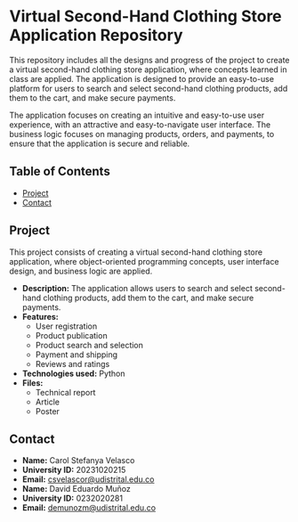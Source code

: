 # Virtual Second-Hand Clothing Store Application Repository

This repository includes all the designs and progress of the project to create a virtual second-hand clothing store application, where concepts learned in class are applied. The application is designed to provide an easy-to-use platform for users to search and select second-hand clothing products, add them to the cart, and make secure payments.

The application focuses on creating an intuitive and easy-to-use user experience, with an attractive and easy-to-navigate user interface. The business logic focuses on managing products, orders, and payments, to ensure that the application is secure and reliable.

## Table of Contents

- [Project](#project)
- [Contact](#contact)

## Project

This project consists of creating a virtual second-hand clothing store application, where object-oriented programming concepts, user interface design, and business logic are applied.

- **Description:** The application allows users to search and select second-hand clothing products, add them to the cart, and make secure payments.
- **Features:**
  - User registration
  - Product publication
  - Product search and selection
  - Payment and shipping
  - Reviews and ratings
- **Technologies used:** Python
- **Files:**
  - Technical report
  - Article
  - Poster

## Contact

- **Name:** Carol Stefanya Velasco
- **University ID:** 20231020215
- **Email:** csvelascor@udistrital.edu.co
- **Name:** David Eduardo Muñoz                
- **University ID:** 0232020281
- **Email:** demunozm@udistrital.edu.co
